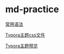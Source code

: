 # md-practice

[常用语法](./docs/markdown-template.md)

[Typora主题css文件](./static/mytheme.css)

[Typora主题预览](https://coderzds.github.io/md-practice/test-theme.html)


